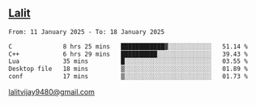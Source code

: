 ## [Lalit](https://lalit.sh)

<!--START_SECTION:waka-->

```txt
From: 11 January 2025 - To: 18 January 2025

C              8 hrs 25 mins   ████████████▓░░░░░░░░░░░░   51.14 %
C++            6 hrs 29 mins   ██████████░░░░░░░░░░░░░░░   39.43 %
Lua            35 mins         █░░░░░░░░░░░░░░░░░░░░░░░░   03.55 %
Desktop file   18 mins         ▒░░░░░░░░░░░░░░░░░░░░░░░░   01.89 %
conf           17 mins         ▒░░░░░░░░░░░░░░░░░░░░░░░░   01.73 %
```

<!--END_SECTION:waka-->

lalitvijay9480@gmail.com
